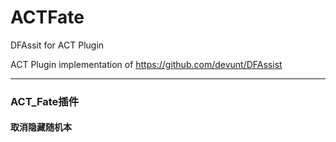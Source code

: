 # ACTFate
DFAssit for ACT Plugin

ACT Plugin implementation of https://github.com/devunt/DFAssist

------

### ACT_Fate插件
#### 取消隐藏随机本
